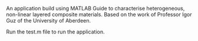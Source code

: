 An application build using MATLAB Guide to characterise heterogeneous, non-linear layered composite materials. Based on the work of Professor Igor Guz of the University of Aberdeen.

Run the test.m file to run the application. 
